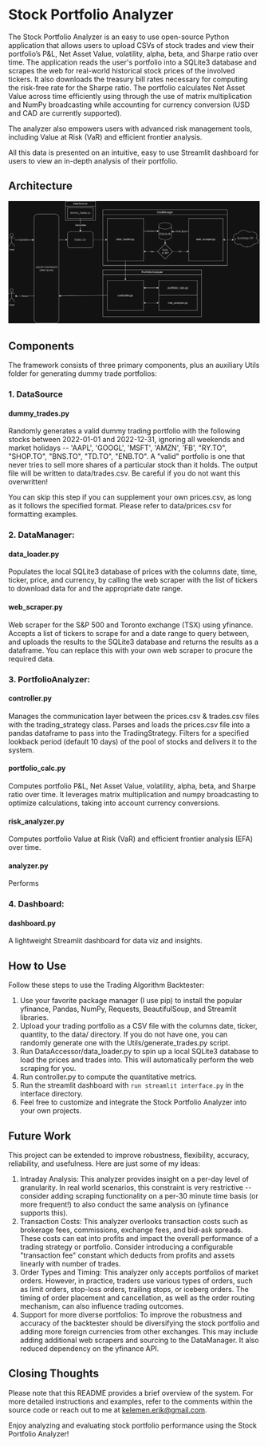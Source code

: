 # Stock Portfolio Analyzer

The Stock Portfolio Analyzer is an easy to use open-source Python application that allows users to upload CSVs of stock trades and view their portfolio’s P&L, Net Asset Value, volatility, alpha, beta, and Sharpe ratio over time.
The application reads the user's portfolio into a SQLite3 database and scrapes the web for real-world historical stock prices of the involved tickers. It also downloads the treasury bill rates necessary for computing the risk-free rate for the Sharpe ratio. 
The portfolio calculates Net Asset Value across time efficiently using through the use of matrix multiplication and NumPy broadcasting while accounting for currency conversion (USD and CAD are currently supported). 

The analyzer also empowers users with advanced risk management tools, including Value at Risk (VaR) and efficient frontier analysis.

All this data is presented on an intuitive, easy to use Streamlit dashboard for users to view an in-depth analysis of their portfolio.

## Architecture
![alt text](https://github.com/Erik-Kelemen/Stock-Portfolio-Analyzer/blob/main/imgs/StockPortfolioAnalyzer.drawio.png)

## Components
The framework consists of three primary components, plus an auxiliary Utils folder for generating dummy trade portfolios:

### 1. DataSource
#### dummy_trades.py
Randomly generates a valid dummy trading portfolio with the following stocks between 2022-01-01 and 2022-12-31, ignoring all weekends and market holidays -- 'AAPL', 'GOOGL', 'MSFT', 'AMZN', 'FB', "RY.TO", "SHOP.TO", "BNS.TO", "TD.TO", "ENB.TO". A "valid" portfolio is one that never tries to sell more shares of a particular stock than it holds. The output file will be written to data/trades.csv. Be careful if you do not want this overwritten!

You can skip this step if you can supplement your own prices.csv, as long as it follows the specified format. Please refer to data/prices.csv for formatting examples. 

### 2. DataManager:
#### data_loader.py
Populates the local SQLite3 database of prices with the columns date, time, ticker, price, and currency, by calling the web scraper with the list of tickers to download data for and the appropriate date range.

#### web_scraper.py
Web scraper for the S&P 500 and Toronto exchange (TSX) using yfinance. Accepts a list of tickers to scrape for and a date range to query between, and uploads the results to the SQLite3 database and returns the results as a dataframe.
You can replace this with your own web scraper to procure the required data.

### 3. PortfolioAnalyzer:
#### controller.py
Manages the communication layer between the prices.csv & trades.csv files with the trading_strategy class. Parses and loads the prices.csv file into a pandas dataframe to pass into the TradingStrategy. Filters for a specified lookback period (default 10 days) of the pool of stocks and delivers it to the system. 

#### portfolio_calc.py
Computes portfolio P&L, Net Asset Value, volatility, alpha, beta, and Sharpe ratio over time. It leverages matrix multiplication and numpy broadcasting to optimize calculations, taking into account currency conversions.

#### risk_analyzer.py
Computes portfolio Value at Risk (VaR) and efficient frontier analysis (EFA) over time. 

#### analyzer.py
Performs 

### 4. Dashboard: 
#### dashboard.py
A lightweight Streamlit dashboard for data viz and insights.


## How to Use
Follow these steps to use the Trading Algorithm Backtester:

1. Use your favorite package manager (I use pip) to install the popular yfinance, Pandas, NumPy, Requests, BeautifulSoup, and Streamlit libraries. 
2. Upload your trading portfolio as a CSV file with the columns date, ticker, quantity, to the data/ directory. If you do not have one, you can randomly generate one with the Utils/generate_trades.py script.
3. Run DataAccessor/data_loader.py to spin up a local SQLite3 database to load the prices and trades into. This will automatically perform the web scraping for you.
4. Run controller.py to compute the quantitative metrics.
5. Run the streamlit dashboard with ```run streamlit interface.py``` in the interface directory.
6. Feel free to customize and integrate the Stock Portfolio Analyzer into your own projects.

## Future Work
This project can be extended to improve robustness, flexibility, accuracy, reliability, and usefulness. Here are just some of my ideas:
1. Intraday Analysis: This analyzer provides insight on a per-day level of granularity. In real world scenarios, this constraint is very restrictive -- consider adding scraping functionality on a per-30 minute time basis (or more frequent!) to also conduct the same analysis on (yfinance supports this).
2. Transaction Costs: This analyzer overlooks transaction costs such as brokerage fees, commissions, exchange fees, and bid-ask spreads. These costs can eat into profits and impact the overall performance of a trading strategy or portfolio. Consider introducing a configurable "transaction fee" constant which deducts from profits and assets linearly with number of trades.
3. Order Types and Timing: This analyzer only accepts portfolios of market orders. However, in practice, traders use various types of orders, such as limit orders, stop-loss orders, trailing stops, or iceberg orders. The timing of order placement and cancellation, as well as the order routing mechanism, can also influence trading outcomes.
4. Support for more diverse portfolios: To improve the robustness and accuracy of the backtester should be diversifying the stock portfolio and adding more foreign currencies from other exchanges. This may include adding additional web scrapers and sourcing to the DataManager. It also reduced dependency on the yfinance API.


## Closing Thoughts
Please note that this README provides a brief overview of the system. For more detailed instructions and examples, refer to the comments within the source code or reach out to me at kelemen.erik@gmail.com.

Enjoy analyzing and evaluating stock portfolio performance using the Stock Portfolio Analyzer!
